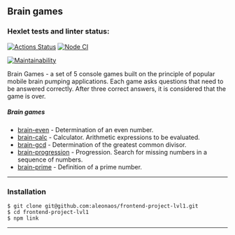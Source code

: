 <a name="contents"></a>

## Brain games
[brain-games]: https://github.com/aleonaos/frontend-project-lvl1 "Brain-games"


### Hexlet tests and linter status:
[![Actions Status](https://github.com/aleonaos/frontend-project-lvl1/workflows/hexlet-check/badge.svg)](https://github.com/aleonaos/frontend-project-lvl1/actions)
[![Node CI](https://github.com/aleonaos/frontend-project-lvl1/actions/workflows/github-actions-demo.yml/badge.svg)](https://github.com/aleonaos/frontend-project-lvl1/actions/workflows/github-actions-demo.yml)

[![Maintainability](https://api.codeclimate.com/v1/badges/a99a88d28ad37a79dbf6/maintainability)](https://codeclimate.com/github/aleonaos/frontend-project-lvl1/maintainability)

Brain Games - a set of 5 console games built on the principle of popular mobile brain pumping applications. 
Each game asks questions that need to be answered correctly. After three correct answers, it is considered that the game is over.

##### Brain games
* [brain-even](#brain-even) - Determination of an even number.
* [brain-calc](#brain-calc) - Calculator. Arithmetic expressions to be evaluated.
* [brain-gcd](#brain-gcd) - Determination of the greatest common divisor.
* [brain-progression](#brain-progression) - Progression. Search for missing numbers in a sequence of numbers.
* [brain-prime](#brain-prime) - Definition of a prime number.

---

### Installation
```
$ git clone git@github.com:aleonaos/frontend-project-lvl1.git
$ cd frontend-project-lvl1
$ npm link
```
---